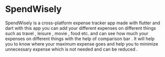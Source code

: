 # SpendWisely

SpendWisely is a cross-platform expense tracker app made with flutter and dart with this app you can add your different expenses on different things such as travel , leisure , movie , food etc. and can see how much your expenses on different things with the help of comparison bar . It will help you to know where your maximum expense goes and help you to minimize   unnecessary expense which is not needed and can be reduced .


